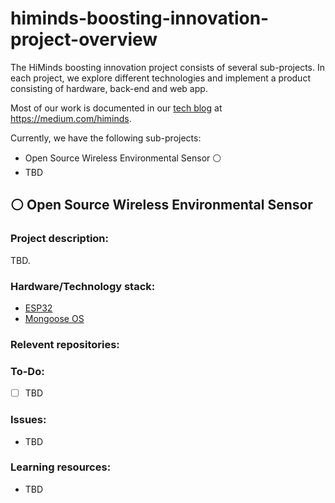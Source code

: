 # himinds-boosting-innovation-project-overview

The HiMinds boosting innovation project consists of several sub-projects. In each project, we explore different technologies and implement a product consisting of hardware, back-end and web app.

Most of our work is documented in our [tech blog](https://medium.com/himinds) at https://medium.com/himinds.

Currently, we have the following sub-projects:

* Open Source Wireless Environmental Sensor :white_circle:
* TBD

## :white_circle: Open Source Wireless Environmental Sensor

### Project description:
TBD.

### Hardware/Technology stack:
* [ESP32](https://www.espressif.com/en/products/hardware/socs)
* [Mongoose OS](https://mongoose-os.com/)

### Relevent repositories:

### To-Do:
- [ ] TBD

### Issues:
* TBD

### Learning resources:
* TBD



